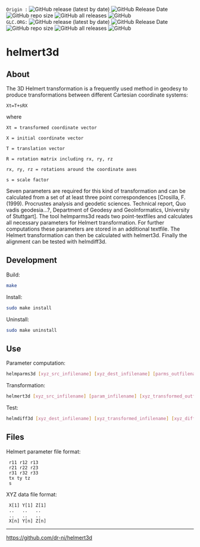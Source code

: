 `Origin :`
![GitHub release (latest by date)](https://img.shields.io/github/v/release/dr-ni/helmert3d)
![GitHub Release Date](https://img.shields.io/github/release-date/dr-ni/helmert3d)
![GitHub repo size](https://img.shields.io/github/repo-size/dr-ni/helmert3d)
![GitHub all releases](https://img.shields.io/github/downloads/dr-ni/helmert3d/total)
![GitHub](https://img.shields.io/github/license/dr-ni/helmert3d)  
`GLC.ORG:`
![GitHub release (latest by date)](https://img.shields.io/github/v/release/Geo-Linux-Calculations/helmparms3d)
![GitHub Release Date](https://img.shields.io/github/release-date/Geo-Linux-Calculations/helmparms3d)
![GitHub repo size](https://img.shields.io/github/repo-size/Geo-Linux-Calculations/helmparms3d)
![GitHub all releases](https://img.shields.io/github/downloads/Geo-Linux-Calculations/helmparms3d/total)
![GitHub](https://img.shields.io/github/license/Geo-Linux-Calculations/helmparms3d)  

# helmert3d

## About

The 3D Helmert transformation is a frequently used method in geodesy
to produce transformations between different Cartesian coordinate systems:
```
Xt=T+sRX
```

where
```
Xt = transformed coordinate vector

X = initial coordinate vector

T = translation vector

R = rotation matrix including rx, ry, rz

rx, ry, rz = rotations around the coordinate axes

s = scale factor
```

Seven parameters are required for this kind of transformation
and can be calculated from a set of at least three point correspondences
[Crosilla, F. (1999). Procrustes analysis and geodetic sciences. Technical report, Quo
vadis geodesia...?, Department of Geodesy and GeoInformatics, University of Stuttgart].
The tool helmparms3d reads two point-textfiles and calculates all necessary
parameters for Helmert transformation. For further computations these parameters are stored in
an additional textfile. The Helmert transformation can
then be calculated with helmert3d. Finally the alignment can be tested with helmdiff3d.

## Development

Build:
```sh
make
```

Install:
```sh
sudo make install
```

Uninstall:
```sh
sudo make uninstall
```

## Use

Parameter computation:
```sh
helmparms3d [xyz_src_infilename] [xyz_dest_infilename] [parms_outfilename]
```

Transformation:
```sh
helmert3d [xyz_src_infilename] [param_infilename] [xyz_transformed_outfilename]
```
Test:
```sh
helmdiff3d [xyz_dest_infilename] [xyz_transformed_infilename] [xyz_diff_outfilename]
```

## Files

Helmert parameter file format:
```
 r11 r12 r13
 r21 r22 r23
 r31 r32 r33
 tx ty tz
 s
```

XYZ data file format:
```
 X[1] Y[1] Z[1]
 ..   ..   ..
 ..   ..   ..
 X[n] Y[n] Z[n]
```

----

https://github.com/dr-ni/helmert3d

